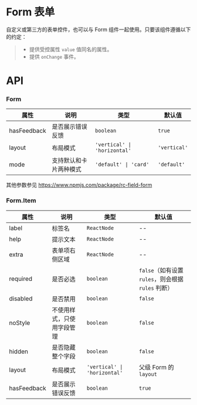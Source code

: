 # Form 表单

<code src="./demos/demo1.tsx"></code>
<code src="./demos/demo2.tsx"></code>
<code src="./demos/demo3.tsx"></code>

自定义或第三方的表单控件，也可以与 Form 组件一起使用。只要该组件遵循以下的约定：

> - 提供受控属性 `value` 值同名的属性。
> - 提供 `onChange` 事件。

<code src="./demos/demo4.tsx"></code>

# API

### Form

| 属性        | 说明                   | 类型                         | 默认值       |
| ----------- | ---------------------- | ---------------------------- | ------------ |
| hasFeedback | 是否展示错误反馈       | `boolean`                    | `true`       |
| layout      | 布局模式               | `'vertical' \| 'horizontal'` | `'vertical'` |
| mode        | 支持默认和卡片两种模式 | `'default' \| 'card'`        | `'default'`  |

其他参数参见 https://www.npmjs.com/package/rc-field-form

### Form.Item

| 属性        | 说明                       | 类型                         | 默认值                                             |
| ----------- | -------------------------- | ---------------------------- | -------------------------------------------------- |
| label       | 标签名                     | `ReactNode`                  | --                                                 |
| help        | 提示文本                   | `ReactNode`                  | --                                                 |
| extra       | 表单项右侧区域             | `ReactNode`                  | --                                                 |
| required    | 是否必选                   | `boolean`                    | `false`（如有设置 `rules`，则会根据 `rules` 判断） |
| disabled    | 是否禁用                   | `boolean`                    | `false`                                            |
| noStyle     | 不使用样式，只使用字段管理 | `boolean`                    | `false`                                            |
| hidden      | 是否隐藏整个字段           | `boolean`                    | `false`                                            |
| layout      | 布局模式                   | `'vertical' \| 'horizontal'` | 父级 Form 的 `layout`                              |
| hasFeedback | 是否展示错误反馈           | `boolean`                    | `true`                                             |
